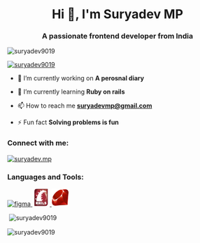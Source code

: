 <h1 align="center">Hi 👋, I'm Suryadev MP</h1>
<h3 align="center">A passionate frontend developer from India</h3>

<p align="left"> <img src="https://komarev.com/ghpvc/?username=suryadev9019&label=Profile%20views&color=0e75b6&style=flat" alt="suryadev9019" /> </p>

<p align="left"> <a href="https://github.com/ryo-ma/github-profile-trophy"><img src="https://github-profile-trophy.vercel.app/?username=suryadev9019" alt="suryadev9019" /></a> </p>

- 🔭 I’m currently working on **A perosnal diary**

- 🌱 I’m currently learning **Ruby on rails**

- 📫 How to reach me **suryadevmp@gmail.com**

- ⚡ Fun fact **Solving problems is fun**

<h3 align="left">Connect with me:</h3>
<p align="left">
<a href="https://instagram.com/suryadev.mp" target="blank"><img align="center" src="https://raw.githubusercontent.com/rahuldkjain/github-profile-readme-generator/master/src/images/icons/Social/instagram.svg" alt="suryadev.mp" height="30" width="40" /></a>
</p>

<h3 align="left">Languages and Tools:</h3>
<p align="left"> <a href="https://www.figma.com/" target="_blank" rel="noreferrer"> <img src="https://www.vectorlogo.zone/logos/figma/figma-icon.svg" alt="figma" width="40" height="40"/> </a> <a href="https://rubyonrails.org" target="_blank" rel="noreferrer"> <img src="https://raw.githubusercontent.com/devicons/devicon/master/icons/rails/rails-original-wordmark.svg" alt="rails" width="40" height="40"/> </a> <a href="https://www.ruby-lang.org/en/" target="_blank" rel="noreferrer"> <img src="https://raw.githubusercontent.com/devicons/devicon/master/icons/ruby/ruby-original.svg" alt="ruby" width="40" height="40"/> </a> </p>

<p>&nbsp;<img align="center" src="https://github-readme-stats.vercel.app/api?username=suryadev9019&show_icons=true&locale=en" alt="suryadev9019" /></p>

<p><img align="center" src="https://github-readme-streak-stats.herokuapp.com/?user=suryadev9019&" alt="suryadev9019" /></p>
